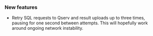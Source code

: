 ### New features

- Retry SQL requests to Qserv and result uploads up to three times, pausing for one second between attempts. This will hopefully work around ongoing network instability.
